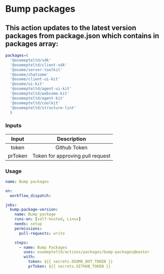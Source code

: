 # Bump packages

## This action updates to the latest version packages from package.json which contains in packages array:

```bash
packages=(
  '@osomepteltd/sdk'
  '@osomepteltd/client-sdk'
  '@osome/server-toolkit'
  '@osome/chatsome'
  '@osome/client-ui-kit'
  '@osome/ui-kit'
  '@osomepteltd/agent-ui-kit'
  '@osomepteltd/websome-kit'
  '@osomepteltd/agent-kit'
  '@osomepteltd/coolkit'
  '@osomepteltd/structure-lint'
  )
```

### Inputs

|  Input  |           Description            |
| :-----: | :------------------------------: |
|  token  |           Github Token           |
| prToken | Token for approving pull request |

### Usage

```yaml
name: Bump packages

on:
  workflow_dispatch:

jobs:
  bump-package-version:
    name: Bump package
    runs-on: [self-hosted, Linux]
    needs: setup
    permissions:
      pull-requests: write

    steps:
      - name: Bump Packages
        uses: osomepteltd/actions/packages/bump-packages@master
        with:
          token: ${{ secrets.OSOME_BOT_TOKEN }}
          prToken: ${{ secrets.GITHUB_TOKEN }}
```
